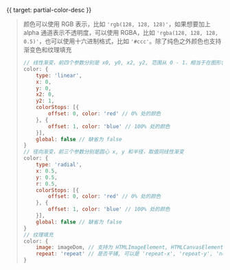 {{ target: partial-color-desc }}

> 颜色可以使用 RGB 表示，比如 `'rgb(128, 128, 128)'`，如果想要加上 alpha 通道表示不透明度，可以使用 RGBA，比如 `'rgba(128, 128, 128, 0.5)'`，也可以使用十六进制格式，比如 `'#ccc'`。除了纯色之外颜色也支持渐变色和纹理填充
> ```js
> // 线性渐变，前四个参数分别是 x0, y0, x2, y2, 范围从 0 - 1，相当于在图形包围盒中的百分比，如果 globalCoord 为 `true`，则该四个值是绝对的像素位置
> color: {
>     type: 'linear',
>     x: 0,
>     y: 0,
>     x2: 0,
>     y2: 1,
>     colorStops: [{
>         offset: 0, color: 'red' // 0% 处的颜色
>     }, {
>         offset: 1, color: 'blue' // 100% 处的颜色
>     }],
>     global: false // 缺省为 false
> }
> // 径向渐变，前三个参数分别是圆心 x, y 和半径，取值同线性渐变
> color: {
>     type: 'radial',
>     x: 0.5,
>     y: 0.5,
>     r: 0.5,
>     colorStops: [{
>         offset: 0, color: 'red' // 0% 处的颜色
>     }, {
>         offset: 1, color: 'blue' // 100% 处的颜色
>     }],
>     global: false // 缺省为 false
> }
> // 纹理填充
> color: {
>     image: imageDom, // 支持为 HTMLImageElement, HTMLCanvasElement，不支持路径字符串
>     repeat: 'repeat' // 是否平铺, 可以是 'repeat-x', 'repeat-y', 'no-repeat'
> }
> ```